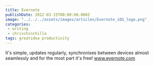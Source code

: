 ```yaml
---
title: Evernote
publishDate: 2012-03-15T00:00:00.000Z
image: "../../../assets/images/articles/Evernote_iOS_logo.png"
categories:
 - writing
 - chrischinchilla
tags: greatidea productivity
---
```


It's simple, updates regularly, synchronises between devices almost seamlessly and for the most part it's free! <a href="https://www.evernote.com" target="_blank">www.evernote.com</a>
